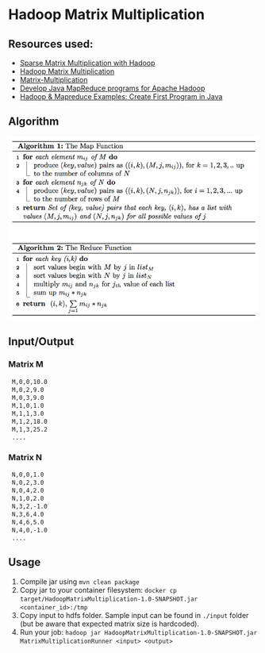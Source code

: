 # Hadoop Matrix Multiplication

## Resources used:
- [Sparse Matrix Multiplication with Hadoop](https://github.com/marufaytekin/MatrixMultiply)
- [Hadoop Matrix Multiplication](https://stackoverflow.com/questions/9708427/hadoop-matrix-multiplication)
- [Matrix-Multiplication](https://github.com/studhadoop/Matrix-Multiplication)
- [Develop Java MapReduce programs for Apache Hadoop](https://learn.microsoft.com/en-us/azure/hdinsight/hadoop/apache-hadoop-develop-deploy-java-mapreduce-linux)
- [Hadoop & Mapreduce Examples: Create First Program in Java](https://www.guru99.com/create-your-first-hadoop-program.html)

## Algorithm

![AlgorithmImage](./images/algorithm.png)

## Input/Output

### Matrix M

```
 M,0,0,10.0
 M,0,2,9.0
 M,0,3,9.0
 M,1,0,1.0
 M,1,1,3.0
 M,1,2,18.0
 M,1,3,25.2
 ....
 ```

### Matrix N

```
 N,0,0,1.0
 N,0,2,3.0
 N,0,4,2.0
 N,1,0,2.0
 N,3,2,-1.0
 N,3,6,4.0
 N,4,6,5.0
 N,4,0,-1.0
 ....
 ```

## Usage

1. Compile jar using `mvn clean package`
2. Copy jar to your container filesystem: `docker cp target/HadoopMatrixMultiplication-1.0-SNAPSHOT.jar <container_id>:/tmp`
3. Copy input to hdfs folder. Sample input can be found in `./input` folder (but be aware that expected matrix size is hardcoded). 
4. Run your job: `hadoop jar HadoopMatrixMultiplication-1.0-SNAPSHOT.jar MatrixMultiplicationRunner <input> <output>`